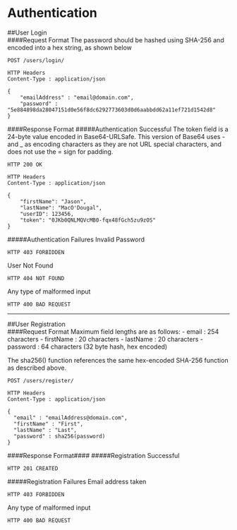 # Authentication
##User Login<br>
####Request Format
The password should be hashed using SHA-256 and encoded into a hex string, as shown below
```
POST /users/login/

HTTP Headers
Content-Type : application/json

{
	"emailAddress" : "email@domain.com",
	"password" : "5e884898da28047151d0e56f8dc6292773603d0d6aabbdd62a11ef721d1542d8"
}
```
####Response Format
#####Authentication Successful
The token field is a 24-byte value encoded in Base64-URLSafe.  This version of Base64 uses - and _ as encoding characters as they are not URL special characters, and does not use the = sign for padding.
```
HTTP 200 OK

HTTP Headers
Content-Type : application/json

{
	"firstName": "Jason",
	"lastName": "MacO'Dougal",
	"userID": 123456,
	"token": "0JKb0QNLMQVcMB0-fqx48fGch5zu9zOS"
}
```
#####Authentication Failures
Invalid Password
```
HTTP 403 FORBIDDEN
```
User Not Found
```
HTTP 404 NOT FOUND
```
Any type of malformed input
```
HTTP 400 BAD REQUEST
```
<hr>
##User Registration<br>
####Request Format
Maximum field lengths are as follows:
 - email : 254 characters
 - firstName : 20 characters
 - lastName : 20 characters
 - password : 64 characters (32 byte hash, hex encoded)

The sha256() function references the same hex-encoded SHA-256 function as described above.
```
POST /users/register/

HTTP Headers
Content-Type : application/json

{
  "email" : "emailAddress@domain.com",
  "firstName" : "First",
  "lastName" : "Last",
  "password" : sha256(password)
}
```
####Response Format####
#####Registration Successful
```
HTTP 201 CREATED
```
#####Registration Failures
Email address taken
```
HTTP 403 FORBIDDEN
```
Any type of malformed input
```
HTTP 400 BAD REQUEST
```
